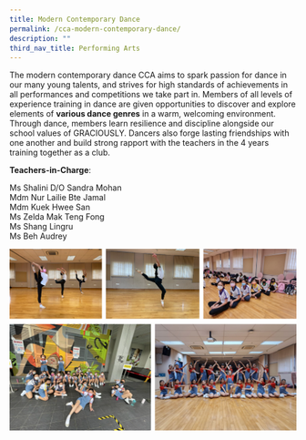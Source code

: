 ```yaml
---
title: Modern Contemporary Dance
permalink: /cca-modern-contemporary-dance/
description: ""
third_nav_title: Performing Arts
---
```

The modern contemporary dance CCA aims to spark passion for dance in our many young talents, and strives for high standards of achievements in all performances and competitions we take part in. Members of all levels of experience training in dance are given opportunities to discover and explore elements of **various dance genres** in a warm, welcoming environment. Through dance, members learn resilience and discipline alongside our school values of GRACIOUSLY. Dancers also forge lasting friendships with one another and build strong rapport with the teachers in the 4 years training together as a club.

**Teachers-in-Charge**:

Ms Shalini D/O Sandra Mohan <br>
Mdm Nur Lailie Bte Jamal <br>
Mdm Kuek Hwee San <br>
Ms Zelda Mak Teng Fong <br>
Ms Shang Lingru <br>
Ms Beh Audrey

![](/images/mcd%201.png)
![](/images/mcd%202.png)